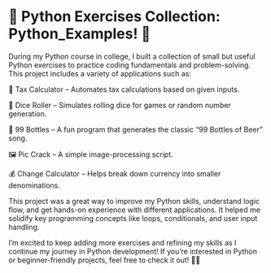 # 🐍 Python Exercises Collection: Python_Examples! 🚀

During my Python course in college, I built a collection of small but useful Python exercises to practice coding fundamentals and problem-solving. This project includes a variety of applications such as:

📌 Tax Calculator – Automates tax calculations based on given inputs.

🎲 Dice Roller – Simulates rolling dice for games or random number generation.

🍾 99 Bottles – A fun program that generates the classic “99 Bottles of Beer” song.

🖼 Pic Crack – A simple image-processing script.

💰 Change Calculator – Helps break down currency into smaller denominations.

This project was a great way to improve my Python skills, understand logic flow, and get hands-on experience with different applications. It helped me solidify key programming concepts like loops, conditionals, and user input handling.

I’m excited to keep adding more exercises and refining my skills as I continue my journey in Python development! If you’re interested in Python or beginner-friendly projects, feel free to check it out! 🚀🐍
